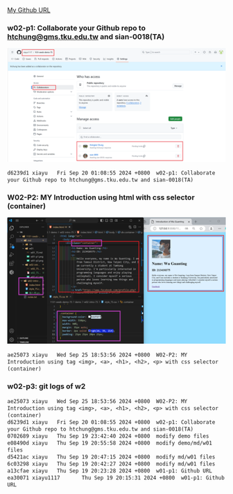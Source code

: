 [My Github URL](https://github.com/xiayu1117/113-sweb-demo-75)

### w02-p1: Collaborate your Github repo to htchung@gms.tku.edu.tw and sian-0018(TA)

![](w02-p1.png)

```
d6239d1 xiayu   Fri Sep 20 01:08:55 2024 +0800  w02-p1: Collaborate your Github repo to htchung@gms.tku.edu.tw and sian-0018(TA)
```

### W02-P2: MY Introduction using html with css selector (container)

![](w02-p2.png)

```
ae25073 xiayu   Wed Sep 25 18:53:56 2024 +0800  W02-P2: MY Introduction using tag <img>, <a>, <h1>, <h2>, <p> with css selector (container)
```

### w02-p3: git logs of w2

```
ae25073 xiayu   Wed Sep 25 18:53:56 2024 +0800  W02-P2: MY Introduction using tag <img>, <a>, <h1>, <h2>, <p> with css selector (container)
d6239d1 xiayu   Fri Sep 20 01:08:55 2024 +0800  w02-p1: Collaborate your Github repo to htchung@gms.tku.edu.tw and sian-0018(TA)
0702689 xiayu   Thu Sep 19 23:42:40 2024 +0800  modify demo files
e08490d xiayu   Thu Sep 19 20:55:58 2024 +0800  modify demo/md/w01 files
d5421ac xiayu   Thu Sep 19 20:47:15 2024 +0800  modify md/w01 files
6c03298 xiayu   Thu Sep 19 20:42:27 2024 +0800  modify md/w01 files
a13cfae xiayu   Thu Sep 19 20:23:28 2024 +0800  w01-p1: Github URL
ea30071 xiayu1117       Thu Sep 19 20:15:31 2024 +0800  w01-p1: Github URL
```